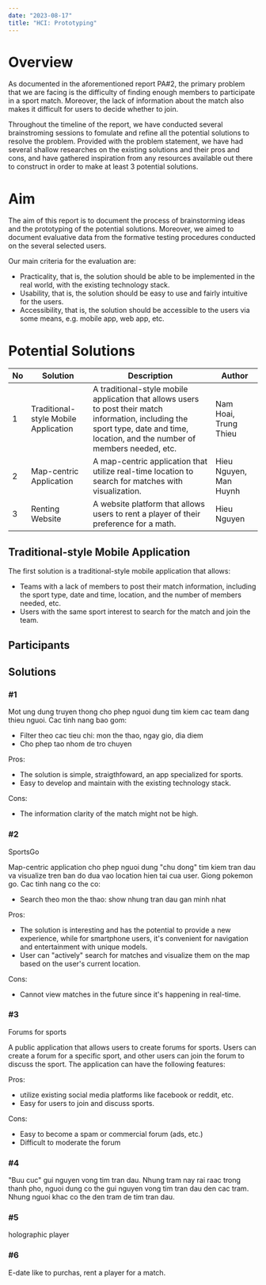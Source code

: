 ```yaml
---
date: "2023-08-17"
title: "HCI: Prototyping"
---
```


# Overview

As documented in the aforementioned report PA#2, the primary problem that we are facing is the difficulty of finding enough members to participate in a sport match. Moreover, the lack of information about the match also makes it difficult for users to decide whether to join.

Throughout the timeline of the report, we have conducted several brainstroming sessions to fomulate and refine all the potential solutions to resolve the problem. Provided with the problem statement, we have had several shallow researches on the existing solutions and their pros and cons, and have gathered inspiration from any resources available out there to construct in order to make at least 3 potential solutions.

# Aim

The aim of this report is to document the process of brainstorming ideas and the prototyping of the potential solutions. Moreover, we aimed to document evaluative data from the formative testing procedures conducted on the several selected users.

Our main criteria for the evaluation are:

- Practicality, that is, the solution should be able to be implemented in the real world, with the existing technology stack.
- Usability, that is, the solution should be easy to use and fairly intuitive for the users.
- Accessibility, that is, the solution should be accessible to the users via some means, e.g. mobile app, web app, etc.

# Potential Solutions

| No  | Solution                             | Description                                                                                                                                                                         | Author                 |
| --- | ------------------------------------ | ----------------------------------------------------------------------------------------------------------------------------------------------------------------------------------- | ---------------------- |
| 1   | Traditional-style Mobile Application | A traditional-style mobile application that allows users to post their match information, including the sport type, date and time, location, and the number of members needed, etc. | Nam Hoai, Trung Thieu  |
| 2   | Map-centric Application              | A map-centric application that utilize real-time location to search for matches with visualization.                                                                                 | Hieu Nguyen, Man Huynh |
| 3   | Renting Website                      | A website platform that allows users to rent a player of their preference for a math.                                                                                               | Hieu Nguyen            |

## Traditional-style Mobile Application

The first solution is a traditional-style mobile application that allows:

- Teams with a lack of members to post their match information, including the sport type, date and time, location, and the number of members needed, etc.
- Users with the same sport interest to search for the match and join the team.


## Participants

## Solutions

### #1

Mot ung dung truyen thong cho phep nguoi dung tim kiem cac team dang thieu nguoi. Cac tinh nang bao gom:

- Filter theo cac tieu chi: mon the thao, ngay gio, dia diem
- Cho phep tao nhom de tro chuyen

Pros:

- The solution is simple, straigthfoward, an app specialized for sports.
- Easy to develop and maintain with the existing technology stack.

Cons:

- The information clarity of the match might not be high.

### #2

SportsGo

Map-centric application cho phep nguoi dung "chu dong" tim kiem tran dau va visualize tren ban do dua vao location hien tai cua user. Giong pokemon go. Cac tinh nang co the co:

- Search theo mon the thao: show nhung tran dau gan minh nhat

Pros:

- The solution is interesting and has the potential to provide a new experience, while for smartphone users, it's convenient for navigation and entertainment with unique models.
- User can "actively" search for matches and visualize them on the map based on the user's current location.

Cons:

- Cannot view matches in the future since it's happening in real-time.

### #3

Forums for sports

A public application that allows users to create forums for sports. Users can create a forum for a specific sport, and other users can join the forum to discuss the sport. The application can have the following features:

Pros:

- utilize existing social media platforms like facebook or reddit, etc.
- Easy for users to join and discuss sports.

Cons:

- Easy to become a spam or commercial forum (ads, etc.)
- Difficult to moderate the forum

### #4

"Buu cuc" gui nguyen vong tim tran dau. Nhung tram nay rai raac trong thanh pho, nguoi dung co the gui nguyen vong tim tran dau den cac tram. Nhung nguoi khac co the den tram de tim tran dau.

### #5

holographic player 

### #6

E-date like to purchas, rent a player for a match.